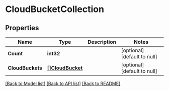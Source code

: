 # CloudBucketCollection

## Properties
Name | Type | Description | Notes
------------ | ------------- | ------------- | -------------
**Count** | **int32** |  | [optional] [default to null]
**CloudBuckets** | [**[]CloudBucket**](cloud_bucket.md) |  | [optional] [default to null]

[[Back to Model list]](../README.md#documentation-for-models) [[Back to API list]](../README.md#documentation-for-api-endpoints) [[Back to README]](../README.md)


